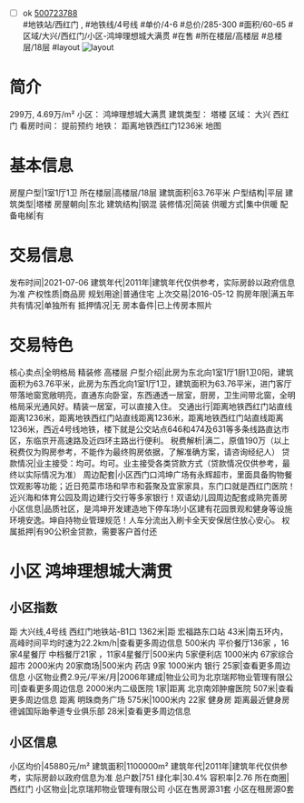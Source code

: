 - [ ] ok [500723788](https://bj.5i5j.com/ershoufang/500723788.html)  
 #地铁站/西红门 ,  #地铁线/4号线
#单价/4-6 #总价/285-300 #面积/60-65   #区域/大兴/西红门/小区-鸿坤理想城大满贯 #在售 #所在楼层/高楼层 #总楼层/18层 #layout 
![layout](http://image2.5i5j.com//group2/M00/F4/AD/CgqJM17a6VaAbf7xAAJm2e843Zc695.jpg_P5.jpg) 
# 简介 
 299万,  4.69万/m² 
小区： 鸿坤理想城大满贯
建筑类型： 塔楼
区域： 大兴 西红门
看房时间： 提前预约
地铁： 距离地铁西红门1236米 地图
# 基本信息 
 房屋户型|1室1厅1卫
所在楼层|高楼层/18层
建筑面积|63.76平米
户型结构|平层
建筑类型|塔楼
房屋朝向|东北
建筑结构|钢混
装修情况|简装
供暖方式|集中供暖
配备电梯|有
# 交易信息 
 发布时间|2021-07-06
建筑年代|2011年|建筑年代仅供参考，实际房龄以政府信息为准
产权性质|商品房
规划用途|普通住宅
上次交易|2016-05-12
购房年限|满五年
共有情况|单独所有
抵押情况|无
房本备件|已上传房本照片
# 交易特色 
 核心卖点|全明格局 精装修 高楼层
户型介绍|此房为东北向1室1厅1厨1卫0阳，建筑面积为63.76平米，此房为东西北向1室1厅1卫，建筑面积为63.76平米，进门客厅带落地窗宽敞明亮，直通东向卧室，东西通透一居室，厨房，卫生间带北窗，全明格局采光通风好。精装一居室，可以直接入住。
交通出行|距离地铁西红门站直线距离1236米，距离地铁西红门站直线距离1236米，距离地铁西红门站直线距离1236米，西近4号线地铁，楼下就是公交站点646和474及631等多条线路直达市区，东临京开高速路及近四环主路出行便利。
税费解析|满二，原值190万（以上税费仅为购房参考，不能作为最终购房依据，了解准确方案，请咨询经纪人）
贷款情况|业主接受：均可。均可。业主接受各类贷款方式（贷款情况仅供参考，最终以实际情况为准）
周边配套|小区西门口鸿坤广场有永辉超市，里面具备购物餐饮观影等功能；近日苑菜市场和早市和荟聚及宜家家具，东门口就是西红门医院！近兴海和体育公园及周边建行交行等多家银行！双语幼儿园周边配套成熟完善房
小区信息|品质社区，是鸿坤开发建造地下停车场!小区建有花园景观和健身等设施环境安逸。坤自持物业管理规范！人车分流出入刷卡全天安保居住放心安心。
权属抵押|有90公积金贷款，需要客户首付还
# 小区 鸿坤理想城大满贯
## 小区指数 
 距 大兴线,4号线 西红门地铁站-B1口 1362米|距 宏福路东口站 43米|南五环内， 高峰时间平均时速为22.2km/h|查看更多周边信息
500米内 平价餐厅136家 ，16家4星餐厅
中档餐厅21家 ，11家4星餐厅|500米内 5家便利店
1000米内 67家综合超市
2000米内 20家商场|500米内 药店 9家
1000米内 银行 25家|查看更多周边信息
小区物业费2.9元/平米/月|2006年建成|物业公司为北京瑞邦物业管理有限公司|查看更多周边信息
2000米内二级医院 1家|距离 北京南郊肿瘤医院  507米|查看更多周边信息
距离 明珠商务广场 575米|1000米内 22家 健身房
距离最近健身房德诚国际跆拳道专业俱乐部 28米|查看更多周边信息
## 小区信息 
 小区均价|45880元/m²
建筑面积|1100000m²
建筑年代|2011年|建筑年代仅供参考，实际房龄以政府信息为准
总户数|751
绿化率|30.4%
容积率|2.76
所在商圈|西红门
小区物业|北京瑞邦物业管理有限公司
小区在售房源31套
小区在租房源0套
